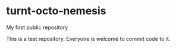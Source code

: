turnt-octo-nemesis
==================

My first public repository

This is a test repository. Everyone is welcome to commit code to it. 
